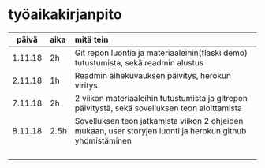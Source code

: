 # työaikakirjanpito

| päivä | aika | mitä tein  |
| :----:|:-----| :-----|
| 1.11.18|2h|Git repon luontia ja materiaaleihin(flaski demo) tutustumista, sekä readmin alustus|
|2.11.18|1h| Readmin aihekuvauksen päivitys, herokun viritys|
|7.11.18|2h |2 viikon materiaaleihin tutustumista ja gitrepon päivitystä, sekä sovelluksen teon aloittamista|
|8.11.18|2.5h|Sovelluksen teon jatkamista viikon 2 ohjeiden mukaan, user storyjen luonti ja herokun github yhdmistäminen |
||| |
||| |
||| |
||| |
